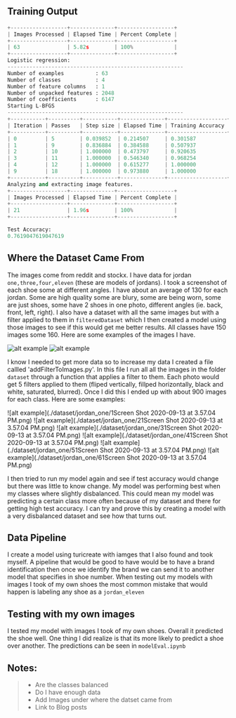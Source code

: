 ## Training Output

~~~python
+------------------+--------------+------------------+
| Images Processed | Elapsed Time | Percent Complete |
+------------------+--------------+------------------+
| 63               | 5.82s        | 100%             |
+------------------+--------------+------------------+
Logistic regression:
--------------------------------------------------------
Number of examples          : 63
Number of classes           : 4
Number of feature columns   : 1
Number of unpacked features : 2048
Number of coefficients      : 6147
Starting L-BFGS
--------------------------------------------------------
+-----------+----------+-----------+--------------+-------------------+
| Iteration | Passes   | Step size | Elapsed Time | Training Accuracy |
+-----------+----------+-----------+--------------+-------------------+
| 0         | 5        | 0.039852  | 0.214507     | 0.301587          |
| 1         | 9        | 0.836884  | 0.384588     | 0.507937          |
| 2         | 10       | 1.000000  | 0.473797     | 0.920635          |
| 3         | 11       | 1.000000  | 0.546340     | 0.968254          |
| 4         | 12       | 1.000000  | 0.615277     | 1.000000          |
| 9         | 18       | 1.000000  | 0.973880     | 1.000000          |
+-----------+----------+-----------+--------------+-------------------+
Analyzing and extracting image features.
+------------------+--------------+------------------+
| Images Processed | Elapsed Time | Percent Complete |
+------------------+--------------+------------------+
| 21               | 1.96s        | 100%             |
+------------------+--------------+------------------+

Test Accuracy:
0.7619047619047619

~~~



## Where the Dataset Came From
The images come from reddit and stockx. I have data for jordan `one,three,four,eleven` (these are models of jordans). I took a screenshot of each shoe some at different angles. I have about an average of 130 for each jordan. Some are high quality some are blury, some are being worn, some are just shoes, some have 2 shoes in one photo, different angles (ie. back, front, left, right). I also have a dataset with all the same images but with a filter applied to them in `filteredDataset` which I then created a model using those images to see if this would get me better results. All classes have 150 images some 160. Here are some examples of the images I have. 

![alt example](./dataset/jordan_one/readMeImg.png)
![alt example](./dataset/jordan_one/readMeImgEx.png)

I know I needed to get more data so to increase my data I created a file callled 'addFilterToImages.py'. In this file I run all all the images in the folder `dataset` through a function that applies a filter to them. Each photo would get 5 filters applied to them (fliped vertically, fillped horizontally, black and white, saturated, blurred). Once I did this I ended up with about 900 images for each class. Here are some examples:

![alt example](./dataset/jordan_one/1Screen Shot 2020-09-13 at 3.57.04 PM.png)
![alt example](./dataset/jordan_one/21Screen Shot 2020-09-13 at 3.57.04 PM.png)
![alt example](./dataset/jordan_one/31Screen Shot 2020-09-13 at 3.57.04 PM.png)
![alt example](./dataset/jordan_one/41Screen Shot 2020-09-13 at 3.57.04 PM.png)
![alt example](./dataset/jordan_one/51Screen Shot 2020-09-13 at 3.57.04 PM.png)
![alt example](./dataset/jordan_one/61Screen Shot 2020-09-13 at 3.57.04 PM.png)


I then tried to run my model again and see if test accuracy would change but there was little to know change. My model was performing best when my classes where slightly disbalanced. This could mean my model was predicting a certain class more often because of my dataset and there for getting high test accuracy. I can try and prove this by creating a model with a very disbalanced dataset and see how that turns out.


## Data Pipeline 
I create a model using turicreate with iamges that I also found and took myself. A pipeline that would be good to have would be to have a brand identification then once we identify the brand we can send it to another model that specifies in shoe number. When testing out my models with images I took of my own shoes the most common mistake that would happen is labeling any shoe as a `jordan_eleven`


## Testing with my own images
I tested my model with images I took of my own shoes. Overall it predicted the shoe well. One thing I did realize is that its more likely to predict a shoe over another. The predictions can be seen in `modelEval.ipynb`

## Notes:
>- Are the classes balanced
>- Do I have enough data
>- Add Images under where the datset came from
>- Link to Blog posts
